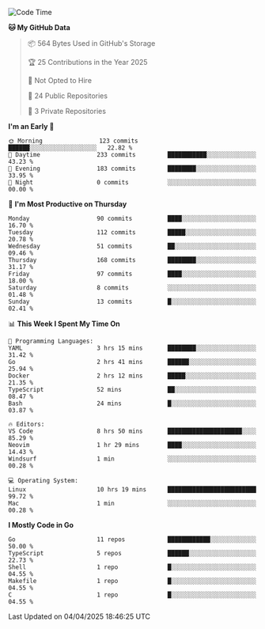 <!--START_SECTION:waka-->
![Code Time](http://img.shields.io/badge/Code%20Time-1%2C171%20hrs%2050%20mins-blue)

**🐱 My GitHub Data** 

> 📦 564 Bytes Used in GitHub's Storage 
 > 
> 🏆 25 Contributions in the Year 2025
 > 
> 🚫 Not Opted to Hire
 > 
> 📜 24 Public Repositories 
 > 
> 🔑 3 Private Repositories 
 > 
**I'm an Early 🐤** 

```text
🌞 Morning                123 commits         ██████░░░░░░░░░░░░░░░░░░░   22.82 % 
🌆 Daytime                233 commits         ███████████░░░░░░░░░░░░░░   43.23 % 
🌃 Evening                183 commits         ████████░░░░░░░░░░░░░░░░░   33.95 % 
🌙 Night                  0 commits           ░░░░░░░░░░░░░░░░░░░░░░░░░   00.00 % 
```
📅 **I'm Most Productive on Thursday** 

```text
Monday                   90 commits          ████░░░░░░░░░░░░░░░░░░░░░   16.70 % 
Tuesday                  112 commits         █████░░░░░░░░░░░░░░░░░░░░   20.78 % 
Wednesday                51 commits          ██░░░░░░░░░░░░░░░░░░░░░░░   09.46 % 
Thursday                 168 commits         ████████░░░░░░░░░░░░░░░░░   31.17 % 
Friday                   97 commits          ████░░░░░░░░░░░░░░░░░░░░░   18.00 % 
Saturday                 8 commits           ░░░░░░░░░░░░░░░░░░░░░░░░░   01.48 % 
Sunday                   13 commits          █░░░░░░░░░░░░░░░░░░░░░░░░   02.41 % 
```


📊 **This Week I Spent My Time On** 

```text
💬 Programming Languages: 
YAML                     3 hrs 15 mins       ████████░░░░░░░░░░░░░░░░░   31.42 % 
Go                       2 hrs 41 mins       ██████░░░░░░░░░░░░░░░░░░░   25.94 % 
Docker                   2 hrs 12 mins       █████░░░░░░░░░░░░░░░░░░░░   21.35 % 
TypeScript               52 mins             ██░░░░░░░░░░░░░░░░░░░░░░░   08.47 % 
Bash                     24 mins             █░░░░░░░░░░░░░░░░░░░░░░░░   03.87 % 

🔥 Editors: 
VS Code                  8 hrs 50 mins       █████████████████████░░░░   85.29 % 
Neovim                   1 hr 29 mins        ████░░░░░░░░░░░░░░░░░░░░░   14.43 % 
Windsurf                 1 min               ░░░░░░░░░░░░░░░░░░░░░░░░░   00.28 % 

💻 Operating System: 
Linux                    10 hrs 19 mins      █████████████████████████   99.72 % 
Mac                      1 min               ░░░░░░░░░░░░░░░░░░░░░░░░░   00.28 % 
```

**I Mostly Code in Go** 

```text
Go                       11 repos            ████████████░░░░░░░░░░░░░   50.00 % 
TypeScript               5 repos             ██████░░░░░░░░░░░░░░░░░░░   22.73 % 
Shell                    1 repo              █░░░░░░░░░░░░░░░░░░░░░░░░   04.55 % 
Makefile                 1 repo              █░░░░░░░░░░░░░░░░░░░░░░░░   04.55 % 
C                        1 repo              █░░░░░░░░░░░░░░░░░░░░░░░░   04.55 % 
```




 Last Updated on 04/04/2025 18:46:25 UTC
<!--END_SECTION:waka-->
